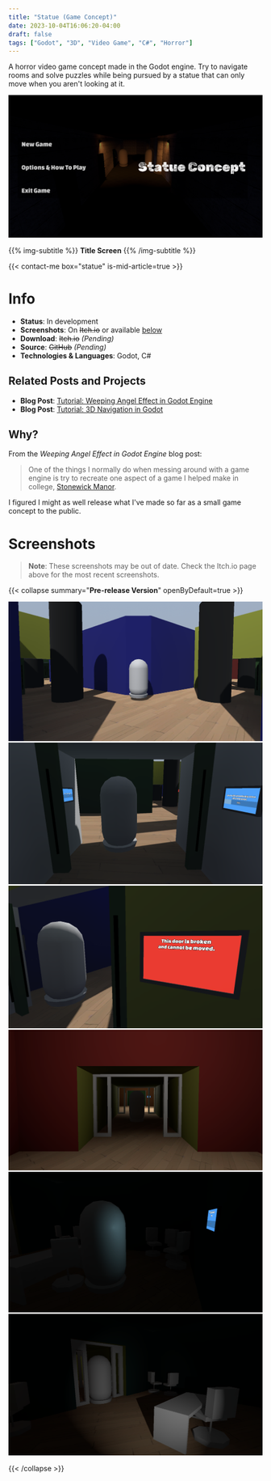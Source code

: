 ```yaml
---
title: "Statue (Game Concept)"
date: 2023-10-04T16:06:20-04:00
draft: false
tags: ["Godot", "3D", "Video Game", "C#", "Horror"]
---
```


<!-- TODO: Update screenshots when the game is released -->

A horror video game concept made in the Godot engine. Try to navigate rooms and solve puzzles while being pursued by a statue that can only move when you aren't looking at it.

[![](title.png)](./title.png)

{{% img-subtitle %}}
**Title Screen**
{{% /img-subtitle %}}

{{< contact-me box="statue" is-mid-article=true >}}

# Info
* **Status**: In development
* **Screenshots**: On ~~Itch.io~~ or available [below](#screenshots)
* **Download**: ~~Itch.io~~ *(Pending)*<!--[Itch.io](https://netruk44.itch.io/statue-concept)-->
* **Source**: ~~GitHub~~ *(Pending)*<!--[Github](https://github.com/Netruk44/statue-concept)-->
* **Technologies & Languages**: Godot, C#

## Related Posts and Projects
* **Blog Post**: [Tutorial: Weeping Angel Effect in Godot Engine](/post/godot-weeping-angel-effect)
* **Blog Post**: [Tutorial: 3D Navigation in Godot](/post/godot-navigation)

## Why?
From the *Weeping Angel Effect in Godot Engine* blog post:
> One of the things I normally do when messing around with a game engine is try to recreate one aspect of a game I helped make in college, [Stonewick Manor](https://old.danieltperry.me/stonewick.html).

I figured I might as well release what I've made so far as a small game concept to the public.

# Screenshots
> **Note**: These screenshots may be out of date. Check the Itch.io page above for the most recent screenshots.

{{< collapse summary="**Pre-release Version**" openByDefault=true >}}

[![](screenshot01.png)](./screenshot01.png)
[![](screenshot02.png)](./screenshot02.png)
[![](screenshot03.png)](./screenshot03.png)
[![](screenshot04.png)](./screenshot04.png)
[![](screenshot05.png)](./screenshot05.png)
[![](screenshot06.png)](./screenshot06.png)

{{< /collapse >}}